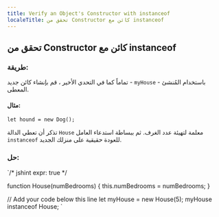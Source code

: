 ```yaml
---
title: Verify an Object's Constructor with instanceof
localeTitle: تحقق من Constructor كائن مع instanceof
---
```

## تحقق من Constructor كائن مع instanceof

### طريقة:

تماماً كما في التحدي الأخير ، قم بإنشاء كائن جديد - `myHouse` - باستخدام المُنشئ المعطى.

#### مثال:

 `let hound = new Dog(); 
` 

تذكر أن تعطي الدالة `House` معلمة لتهيئة عدد الغرف. ثم ببساطة استدعاء العامل `instanceof` للعودة حقيقية على منزلك الجديد.

### حل:

 `/* jshint expr: true */ 
 
 function House(numBedrooms) { 
  this.numBedrooms = numBedrooms; 
 } 
 
 // Add your code below this line 
 let myHouse = new House(5); 
 myHouse instanceof House; 
`